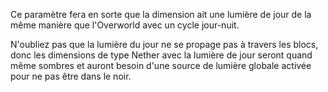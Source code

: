 Ce paramètre fera en sorte que la dimension ait une lumière de jour de la même manière que l'Overworld
avec un cycle jour-nuit.

N'oubliez pas que la lumière du jour ne se propage pas à travers les blocs, donc les dimensions de type
Nether avec la lumière de jour seront quand même sombres et auront besoin d'une source de lumière globale
activée pour ne pas être dans le noir.